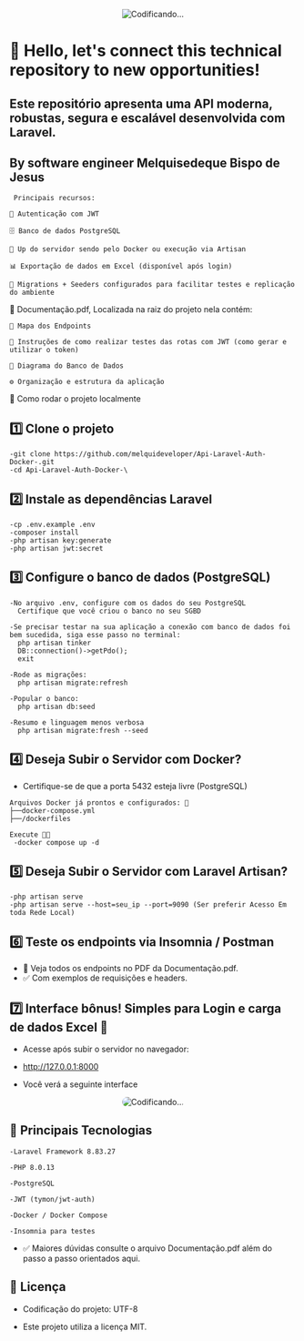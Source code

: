 
<p align="center">
  <img src="https://github.com/user-attachments/assets/bde9e4c8-70a1-46a3-ac5f-d05d3ed93477" alt="Codificando..." />
</p>

# 👋 Hello, let's connect this technical repository to new opportunities!

   ## Este repositório apresenta uma API moderna, robustas, segura e escalável desenvolvida com Laravel.
   
   ## By software engineer Melquisedeque Bispo de Jesus
   
     Principais recursos:

    🔐 Autenticação com JWT

    🗄️ Banco de dados PostgreSQL

    🐳 Up do servidor sendo pelo Docker ou execução via Artisan

    📊 Exportação de dados em Excel (disponível após login)

    🌱 Migrations + Seeders configurados para facilitar testes e replicação do ambiente

📍 Documentação.pdf, Localizada na raiz do projeto nela contém:

    🧭 Mapa dos Endpoints

    🔐 Instruções de como realizar testes das rotas com JWT (como gerar e utilizar o token)

    🧱 Diagrama do Banco de Dados   

    ⚙️ Organização e estrutura da aplicação

🚀 Como rodar o projeto localmente
## 1️⃣ Clone o projeto

    -git clone https://github.com/melquideveloper/Api-Laravel-Auth-Docker-.git
    -cd Api-Laravel-Auth-Docker-\

## 2️⃣ Instale as dependências Laravel

    -cp .env.example .env
    -composer install
    -php artisan key:generate
    -php artisan jwt:secret

## 3️⃣ Configure o banco de dados (PostgreSQL)

    -No arquivo .env, configure com os dados do seu PostgreSQL
      Certifique que você criou o banco no seu SGBD

    -Se precisar testar na sua aplicação a conexão com banco de dados foi bem sucedida, siga esse passo no terminal:
      php artisan tinker
      DB::connection()->getPdo();
      exit

    -Rode as migrações:
      php artisan migrate:refresh

    -Popular o banco:
      php artisan db:seed

    -Resumo e linguagem menos verbosa
      php artisan migrate:fresh --seed

## 4️⃣ Deseja Subir o Servidor com Docker?

   - Certifique-se de que a porta 5432 esteja livre (PostgreSQL)

    Arquivos Docker já prontos e configurados: 📁
    ├──docker-compose.yml 
    ├──/dockerfiles 
    
    Execute 🧑‍💻 
     -docker compose up -d

## 5️⃣ Deseja Subir o Servidor com Laravel Artisan?
    
    -php artisan serve 
    -php artisan serve --host=seu_ip --port=9090 (Ser preferir Acesso Em toda Rede Local)

## 6️⃣ Teste os endpoints via Insomnia / Postman

   - 📍 Veja todos os endpoints no PDF da Documentação.pdf.
   - ✅ Com exemplos de requisições e headers.

## 7️⃣ Interface bônus! Simples para Login e carga de dados Excel 🎁

   - Acesse após subir o servidor no navegador:
   - http://127.0.0.1:8000
   
   - Você verá a seguinte interface   

<p align="center">
  <img src="https://github.com/user-attachments/assets/2ff3ad33-56a4-41c0-bf84-bdfa99a1ebfc" alt="Codificando..." style="border-radius: 30px;"/>
</p>

## 🧠 Principais Tecnologias

    -Laravel Framework 8.83.27

    -PHP 8.0.13

    -PostgreSQL

    -JWT (tymon/jwt-auth)

    -Docker / Docker Compose

    -Insomnia para testes

- ✅ Maiores dúvidas consulte o arquivo Documentação.pdf além do passo a passo orientados aqui.

## 📄 Licença

- Codificação do projeto: UTF-8
 
- Este projeto utiliza a licença MIT.

